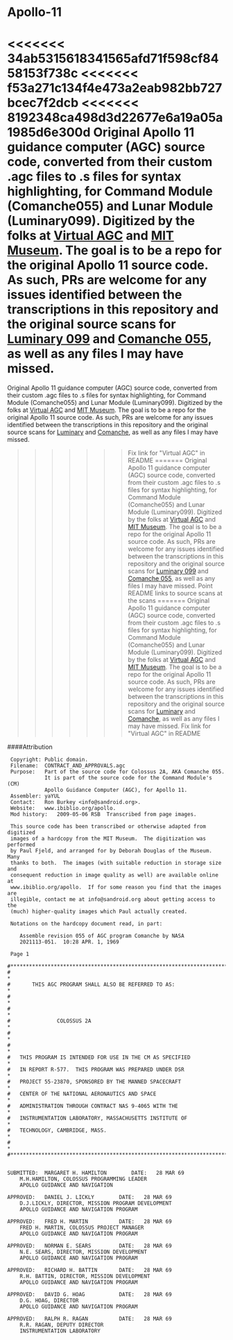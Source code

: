 Apollo-11
=========

<<<<<<< 34ab5315618341565afd71f598cf8458153f738c
<<<<<<< f53a271c134f4e473a2eab982bb727bcec7f2dcb
<<<<<<< 8192348ca498d3d22677e6a19a05a1985d6e300d
Original Apollo 11 guidance computer (AGC) source code, converted from their custom .agc files to .s files for syntax highlighting, for Command Module (Comanche055) and Lunar Module (Luminary099). Digitized by the folks at [Virtual AGC](http://www.ibiblio.org/apollo/) and [MIT Museum](http://web.mit.edu/museum/). The goal is to be a repo for the original Apollo 11 source code. As such, PRs are welcome for any issues identified between the transcriptions in this repository and the original source scans for [Luminary 099](http://www.ibiblio.org/apollo/ScansForConversion/Luminary099/) and [Comanche 055](http://www.ibiblio.org/apollo/ScansForConversion/Comanche055/), as well as any files I may have missed.
=======
Original Apollo 11 guidance computer (AGC) source code, converted from their custom .agc files to .s files for syntax highlighting, for Command Module (Comanche055) and Lunar Module (Luminary099). Digitized by the folks at [Virtual AGC](http://www.ibiblio.org/apollo/) and [MIT Museum](http://web.mit.edu/museum/). The goal is to be a repo for the original Apollo 11 source code. As such, PRs are welcome for any issues identified between the transcriptions in this repository and the original source scans for [Luminary](http://www.ibiblio.org/apollo/listings/Luminary099/) and [Comanche](http://www.ibiblio.org/apollo/listings/Comanche055/), as well as any files I may have missed.
>>>>>>> Fix link for "Virtual AGC" in README
=======
Original Apollo 11 guidance computer (AGC) source code, converted from their custom .agc files to .s files for syntax highlighting, for Command Module (Comanche055) and Lunar Module (Luminary099). Digitized by the folks at [Virtual AGC](http://www.ibiblio.org/apollo/) and [MIT Museum](http://web.mit.edu/museum/). The goal is to be a repo for the original Apollo 11 source code. As such, PRs are welcome for any issues identified between the transcriptions in this repository and the original source scans for [Luminary 099](http://www.ibiblio.org/apollo/ScansForConversion/Luminary099/) and [Comanche 055](http://www.ibiblio.org/apollo/ScansForConversion/Comanche055/), as well as any files I may have missed.
>>>>>>> Point README links to source scans at the scans
=======
Original Apollo 11 guidance computer (AGC) source code, converted from their custom .agc files to .s files for syntax highlighting, for Command Module (Comanche055) and Lunar Module (Luminary099). Digitized by the folks at [Virtual AGC](http://www.ibiblio.org/apollo/) and [MIT Museum](http://web.mit.edu/museum/). The goal is to be a repo for the original Apollo 11 source code. As such, PRs are welcome for any issues identified between the transcriptions in this repository and the original source scans for [Luminary](http://www.ibiblio.org/apollo/listings/Luminary099/) and [Comanche](http://www.ibiblio.org/apollo/listings/Comanche055/), as well as any files I may have missed.
>>>>>>> Fix link for "Virtual AGC" in README

####Attribution

     Copyright: Public domain.
     Filename:  CONTRACT_AND_APPROVALS.agc
     Purpose:   Part of the source code for Colossus 2A, AKA Comanche 055.
                It is part of the source code for the Command Module's (CM)
                Apollo Guidance Computer (AGC), for Apollo 11.
     Assembler: yaYUL
     Contact:   Ron Burkey <info@sandroid.org>.
     Website:   www.ibiblio.org/apollo.
     Mod history:   2009-05-06 RSB  Transcribed from page images.
    
     This source code has been transcribed or otherwise adapted from digitized
     images of a hardcopy from the MIT Museum.  The digitization was performed
     by Paul Fjeld, and arranged for by Deborah Douglas of the Museum.  Many
     thanks to both.  The images (with suitable reduction in storage size and
     consequent reduction in image quality as well) are available online at
     www.ibiblio.org/apollo.  If for some reason you find that the images are
     illegible, contact me at info@sandroid.org about getting access to the 
     (much) higher-quality images which Paul actually created.
    
     Notations on the hardcopy document read, in part:
    
        Assemble revision 055 of AGC program Comanche by NASA
        2021113-051.  10:28 APR. 1, 1969  
    
     Page 1

    #************************************************************************
    #                                                                       *
    #       THIS AGC PROGRAM SHALL ALSO BE REFERRED TO AS:                  *
    #                                                                       *
    #                                                                       *
    #               COLOSSUS 2A                                             *
    #                                                                       *
    #                                                                       *
    #   THIS PROGRAM IS INTENDED FOR USE IN THE CM AS SPECIFIED             *
    #   IN REPORT R-577.  THIS PROGRAM WAS PREPARED UNDER DSR               *
    #   PROJECT 55-23870, SPONSORED BY THE MANNED SPACECRAFT                *
    #   CENTER OF THE NATIONAL AERONAUTICS AND SPACE                        *
    #   ADMINISTRATION THROUGH CONTRACT NAS 9-4065 WITH THE                 *
    #   INSTRUMENTATION LABORATORY, MASSACHUSETTS INSTITUTE OF              *
    #   TECHNOLOGY, CAMBRIDGE, MASS.                                        *
    #                                                                       *
    #************************************************************************


    SUBMITTED:  MARGARET H. HAMILTON        DATE:   28 MAR 69
        M.H.HAMILTON, COLOSSUS PROGRAMMING LEADER
        APOLLO GUIDANCE AND NAVIGATION

    APPROVED:   DANIEL J. LICKLY        DATE:   28 MAR 69
        D.J.LICKLY, DIRECTOR, MISSION PROGRAM DEVELOPMENT
        APOLLO GUIDANCE AND NAVIGATION PROGRAM

    APPROVED:   FRED H. MARTIN          DATE:   28 MAR 69
        FRED H. MARTIN, COLOSSUS PROJECT MANAGER
        APOLLO GUIDANCE AND NAVIGATION PROGRAM

    APPROVED:   NORMAN E. SEARS         DATE:   28 MAR 69
        N.E. SEARS, DIRECTOR, MISSION DEVELOPMENT
        APOLLO GUIDANCE AND NAVIGATION PROGRAM

    APPROVED:   RICHARD H. BATTIN       DATE:   28 MAR 69
        R.H. BATTIN, DIRECTOR, MISSION DEVELOPMENT
        APOLLO GUIDANCE AND NAVIGATION PROGRAM

    APPROVED:   DAVID G. HOAG           DATE:   28 MAR 69
        D.G. HOAG, DIRECTOR
        APOLLO GUIDANCE AND NAVIGATION PROGRAM

    APPROVED:   RALPH R. RAGAN          DATE:   28 MAR 69
        R.R. RAGAN, DEPUTY DIRECTOR
        INSTRUMENTATION LABORATORY
